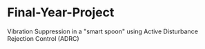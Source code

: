 # Final-Year-Project
Vibration Suppression in a "smart spoon" using Active Disturbance Rejection Control (ADRC)
